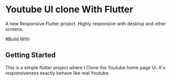 # Youtube UI clone With Flutter

A new Responsive Flutter project.
Highly responsive with desktop and other screens.

#Build With

## Getting Started

This is a simple flutter project where I Clone the Youtube home page Ui. It's responsiveness exactly behave like real Youtube. 

